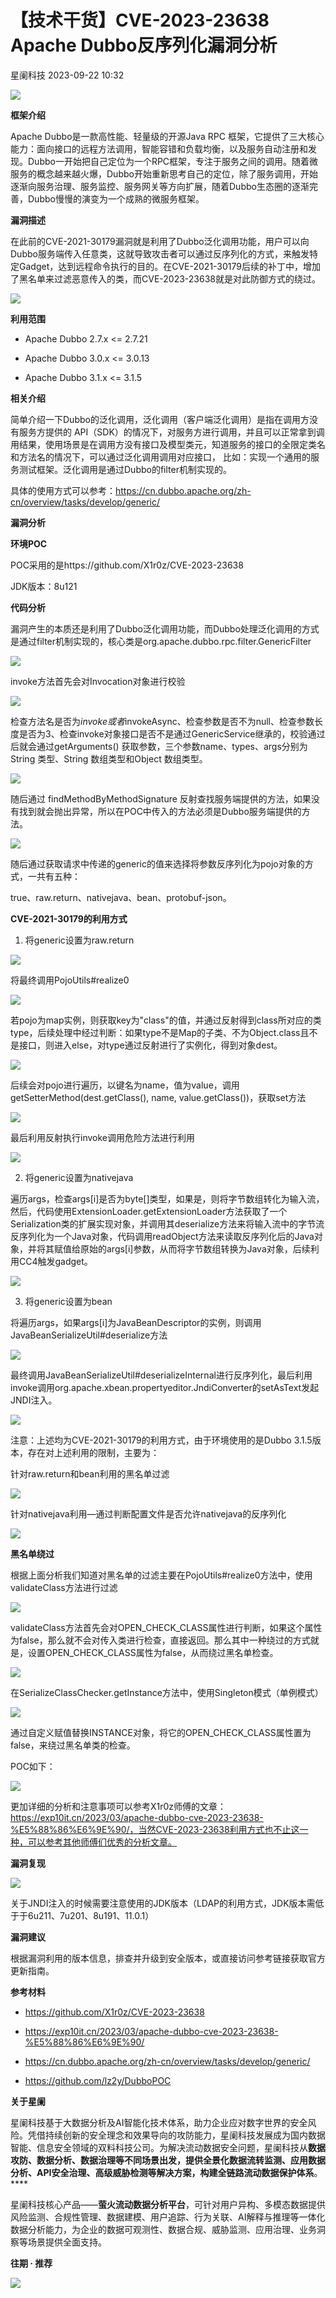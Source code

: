 #  【技术干货】CVE-2023-23638 Apache Dubbo反序列化漏洞分析   
 星阑科技   2023-09-22 10:32  
  
![](https://mmbiz.qpic.cn/mmbiz_gif/Cc8QqLUKOeiaFHTFtiatmEIxZQcXOHfyr6GOBM88IeMm28ybjSAHEJKicuQxPxN5L5NFZ5mza2NOnuokf9ant2fUQ/640?wx_fmt=gif&wxfrom=5&wx_lazy=1 "")  
  
**框架介绍**  
  
Apache Dubbo是一款高性能、轻量级的开源Java RPC 框架，它提供了三大核心能力：面向接口的远程方法调用，智能容错和负载均衡，以及服务自动注册和发现。Dubbo一开始把自己定位为一个RPC框架，专注于服务之间的调用。随着微服务的概念越来越火爆，Dubbo开始重新思考自己的定位，除了服务调用，开始逐渐向服务治理、服务监控、服务网关等方向扩展，随着Dubbo生态圈的逐渐完善，Dubbo慢慢的演变为一个成熟的微服务框架。  
  
**漏洞描述**  
  
在此前的CVE-2021-30179漏洞就是利用了Dubbo泛化调用功能，用户可以向Dubbo服务端传入任意类，这就导致攻击者可以通过反序列化的方式，来触发特定Gadget，达到远程命令执行的目的。在CVE-2021-30179后续的补丁中，增加了黑名单来过滤恶意传入的类，而CVE-2023-23638就是对此防御方式的绕过。  
  
![](https://mmbiz.qpic.cn/sz_mmbiz_png/wfFYMXc5G1M4Jm4K86xlbz1oon71HFoGicqFxsA13C4BbCB33DWCby3hB4BcMHpSsf7v6QQD76xrK19gZAYIJ5g/640?wx_fmt=png&wxfrom=5&wx_lazy=1&wx_co=1 "")  
  
**利用范围**  
  
- Apache Dubbo 2.7.x <= 2.7.21  
  
- Apache Dubbo 3.0.x <= 3.0.13  
  
- Apache Dubbo 3.1.x <= 3.1.5  
  
**相关介绍**  
  
简单介绍一下Dubbo的泛化调用，泛化调用（客户端泛化调用）是指在调用方没有服务方提供的 API（SDK）的情况下，对服务方进行调用，并且可以正常拿到调用结果，使用场景是在调用方没有接口及模型类元，知道服务的接口的全限定类名和方法名的情况下，可以通过泛化调用调用对应接口， 比如：实现一个通用的服务测试框架。泛化调用是通过Dubbo的filter机制实现的。  
  
具体的使用方式可以参考：https://cn.dubbo.apache.org/zh-cn/overview/tasks/develop/generic/  
  
**漏洞分析**  
  
  
**环境POC**  
  
POC采用的是https://github.com/X1r0z/CVE-2023-23638  
  
JDK版本：8u121  
  
**代码分析**  
  
漏洞产生的本质还是利用了Dubbo泛化调用功能，而Dubbo处理泛化调用的方式是通过filter机制实现的，核心类是org.apache.dubbo.rpc.filter.GenericFilter  
  
![](https://mmbiz.qpic.cn/sz_mmbiz_png/wfFYMXc5G1M4Jm4K86xlbz1oon71HFoGEOxQuTMltWDHtPyvqCmBicM8ekU9mfzwaqYpFv1SuhPSmu6I9TiaPZ4g/640?wx_fmt=png&wxfrom=5&wx_lazy=1&wx_co=1 "")  
  
invoke方法首先会对Invocation对象进行校验   
  
![](https://mmbiz.qpic.cn/sz_mmbiz_png/wfFYMXc5G1M4Jm4K86xlbz1oon71HFoGtaIgv8otmLTicMCUSXjiaUJvWs2lGh4Hu5L0W7x61qDMNpMUuCUxse4Q/640?wx_fmt=png&wxfrom=5&wx_lazy=1&wx_co=1 "")  
  
检查方法名是否为$invoke或者$invokeAsync、检查参数是否不为null、检查参数长度是否为3、检查invoke对象接口是否不是通过GenericService继承的，校验通过后就会通过getArguments() 获取参数，三个参数name、types、args分别为 String 类型、String 数组类型和Object 数组类型。  
  
![](https://mmbiz.qpic.cn/sz_mmbiz_png/wfFYMXc5G1M4Jm4K86xlbz1oon71HFoGaAIo5lzqMXzEBlicYKf6tTV6zxth4EK9YkaJmvlMuKn3jOib8r70oOpA/640?wx_fmt=png&wxfrom=5&wx_lazy=1&wx_co=1 "")  
  
随后通过 findMethodByMethodSignature 反射查找服务端提供的方法，如果没有找到就会抛出异常，所以在POC中传入的方法必须是Dubbo服务端提供的方法。  
  
![](https://mmbiz.qpic.cn/sz_mmbiz_png/wfFYMXc5G1M4Jm4K86xlbz1oon71HFoGib8P1ibtpOgNuj8HxrvXgdoo8muPjT9DJo8iaeW3BL0RJetiaxlsgWMjMg/640?wx_fmt=png&wxfrom=5&wx_lazy=1&wx_co=1 "")  
  
随后通过获取请求中传递的generic的值来选择将参数反序列化为pojo对象的方式，一共有五种：  
  
true、raw.return、nativejava、bean、protobuf-json。  
  
**CVE-2021-30179的利用方式**  
  
1. 将generic设置为raw.return  
  
![](https://mmbiz.qpic.cn/sz_mmbiz_png/wfFYMXc5G1M4Jm4K86xlbz1oon71HFoGgJI2ibvwRqxqYjUzibnMWb0ePtO2XVWJ2ul5N0ic3XyeYpagkLJpg56lQ/640?wx_fmt=png&wxfrom=5&wx_lazy=1&wx_co=1 "")  
  
将最终调用PojoUtils#realize0  
  
![](https://mmbiz.qpic.cn/sz_mmbiz_png/wfFYMXc5G1M4Jm4K86xlbz1oon71HFoGCRNIwicwbzVF7pn5QeYHIHYOGRL7qj3RCDKOxOAuTMImeN1lhIGcfgg/640?wx_fmt=png&wxfrom=5&wx_lazy=1&wx_co=1 "")  
  
若pojo为map实例，则获取key为"class"的值，并通过反射得到class所对应的类type，后续处理中经过判断：如果type不是Map的子类、不为Object.class且不是接口，则进入else，对type通过反射进行了实例化，得到对象dest。  
  
![](https://mmbiz.qpic.cn/sz_mmbiz_png/wfFYMXc5G1M4Jm4K86xlbz1oon71HFoGkhKxKibqkqxtqdvBUia53aibicTRRoV5LK7cn2ibcBtkWnI4LIroHrctFjA/640?wx_fmt=png&wxfrom=5&wx_lazy=1&wx_co=1 "")  
  
后续会对pojo进行遍历，以键名为name，值为value，调用getSetterMethod(dest.getClass(), name, value.getClass())，获取set方法  
  
![](https://mmbiz.qpic.cn/sz_mmbiz_png/wfFYMXc5G1M4Jm4K86xlbz1oon71HFoGmJ7lE4s1X0Z9b2EAPQo0AREctHDHWsPa3JdgXSVEbUtvdia1mO4sQlQ/640?wx_fmt=png&wxfrom=5&wx_lazy=1&wx_co=1 "")  
  
最后利用反射执行invoke调用危险方法进行利用  
  
![](https://mmbiz.qpic.cn/sz_mmbiz_png/wfFYMXc5G1M4Jm4K86xlbz1oon71HFoGG8dwkgziaWPBPm2WECCxopVwgLGERb2PsfeicxmjGe62K8ia9mdA25Jcw/640?wx_fmt=png&wxfrom=5&wx_lazy=1&wx_co=1 "")  
  
2. 将generic设置为nativejava  
  
遍历args，检查args[i]是否为byte[]类型，如果是，则将字节数组转化为输入流，然后，代码使用ExtensionLoader.getExtensionLoader方法获取了一个Serialization类的扩展实现对象，并调用其deserialize方法来将输入流中的字节流反序列化为一个Java对象，代码调用readObject方法来读取反序列化后的Java对象，并将其赋值给原始的args[i]参数，从而将字节数组转换为Java对象，后续利用CC4触发gadget。  
  
![](https://mmbiz.qpic.cn/sz_mmbiz_png/wfFYMXc5G1M4Jm4K86xlbz1oon71HFoGVZXfjAAZjcWyBqnklSvyB0stS7YfWQEyzTnID1m3DtztQ2x8Nnc8IQ/640?wx_fmt=png&wxfrom=5&wx_lazy=1&wx_co=1 "")  
  
3. 将generic设置为bean  
  
将遍历args，如果args[i]为JavaBeanDescriptor的实例，则调用JavaBeanSerializeUtil#deserialize方法  
  
![](https://mmbiz.qpic.cn/sz_mmbiz_png/wfFYMXc5G1M4Jm4K86xlbz1oon71HFoG37PlAtu5fTjZZ2cUVPmPrefcFj3DuavEfsj0TNzJbVHLsNkvhIfmxA/640?wx_fmt=png&wxfrom=5&wx_lazy=1&wx_co=1 "")  
  
最终调用JavaBeanSerializeUtil#deserializeInternal进行反序列化，最后利用invoke调用org.apache.xbean.propertyeditor.JndiConverter的setAsText发起JNDI注入。  
  
![](https://mmbiz.qpic.cn/sz_mmbiz_png/wfFYMXc5G1M4Jm4K86xlbz1oon71HFoG1gxK9oB8JDqbic61Sld2vnCmibWibOkagWPt5zodDIyicku1LL9Nuox9gQ/640?wx_fmt=png&wxfrom=5&wx_lazy=1&wx_co=1 "")  
  
注意：上述均为CVE-2021-30179的利用方式，由于环境使用的是Dubbo 3.1.5版本，存在对上述利用的限制，主要为：  
  
针对raw.return和bean利用的黑名单过滤  
  
![](https://mmbiz.qpic.cn/sz_mmbiz_png/wfFYMXc5G1M4Jm4K86xlbz1oon71HFoGggALeiasFBNAiccglyMwKC1mWgfK3cwVxiaKA6gVpdxFh9picpuT4RFyGw/640?wx_fmt=png&wxfrom=5&wx_lazy=1&wx_co=1 "")  
  
针对nativejava利用—通过判断配置文件是否允许nativejava的反序列化  
  
![](https://mmbiz.qpic.cn/sz_mmbiz_png/wfFYMXc5G1M4Jm4K86xlbz1oon71HFoGeNZTPre8IdL25M03MY0oT9VjCsJL5NZC1Uat0cljYc3nqsq1FbiadVQ/640?wx_fmt=png&wxfrom=5&wx_lazy=1&wx_co=1 "")  
  
**黑名单绕过**  
  
根据上面分析我们知道对黑名单的过滤主要在PojoUtils#realize0方法中，使用validateClass方法进行过滤  
  
![](https://mmbiz.qpic.cn/sz_mmbiz_png/wfFYMXc5G1M4Jm4K86xlbz1oon71HFoGxYTnRkav10GUfOPiawJw7HjCBf3WTpMS65gTsECgLgI2APDkicXPK4yQ/640?wx_fmt=png&wxfrom=5&wx_lazy=1&wx_co=1 "")  
  
validateClass方法首先会对OPEN_CHECK_CLASS属性进行判断，如果这个属性为false，那么就不会对传入类进行检查，直接返回。那么其中一种绕过的方式就是，设置OPEN_CHECK_CLASS属性为false，从而绕过黑名单检查。  
  
![](https://mmbiz.qpic.cn/sz_mmbiz_png/wfFYMXc5G1M4Jm4K86xlbz1oon71HFoGRrcl4Pia7CSqZUJB5ia5e5QCpRwSibibuzEexDHEX9tR7HO1AbwZGzPsIQ/640?wx_fmt=png&wxfrom=5&wx_lazy=1&wx_co=1 "")  
  
在SerializeClassChecker.getInstance方法中，使用Singleton模式（单例模式）  
  
![](https://mmbiz.qpic.cn/sz_mmbiz_png/wfFYMXc5G1M4Jm4K86xlbz1oon71HFoGiayIAbEMw5WMPCSMUESJkwAw0aRhC1hmIA3iaxUyKsaWfHDDdicMKVnuQ/640?wx_fmt=png&wxfrom=5&wx_lazy=1&wx_co=1 "")  
  
通过自定义赋值替换INSTANCE对象，将它的OPEN_CHECK_CLASS属性置为false，来绕过黑名单类的检查。  
  
POC如下：  
  
![](https://mmbiz.qpic.cn/sz_mmbiz_png/wfFYMXc5G1M4Jm4K86xlbz1oon71HFoG0CgUQl6Rn7ePFMqAicOFyOxS2NAmiaibg4CvpFNq8zWlicf5LkSA5azUSw/640?wx_fmt=png&wxfrom=5&wx_lazy=1&wx_co=1 "")  
  
更加详细的分析和注意事项可以参考X1r0z师傅的文章：https://exp10it.cn/2023/03/apache-dubbo-cve-2023-23638-%E5%88%86%E6%9E%90/，当然CVE-2023-23638利用方式也不止这一种，可以参考其他师傅们优秀的分析文章。  
  
**漏洞复现**  
  
![](https://mmbiz.qpic.cn/sz_mmbiz_png/wfFYMXc5G1M4Jm4K86xlbz1oon71HFoGH2C7bSzEgCibtniar5CRFXJkvjNqa2xbicFINxic2T8icr32fETpSKFKRXg/640?wx_fmt=png&wxfrom=5&wx_lazy=1&wx_co=1 "")  
  
关于JNDI注入的时候需要注意使用的JDK版本（LDAP的利用方式，JDK版本需低于于6u211、7u201、8u191、11.0.1）  
  
**漏洞建议**  
  
根据漏洞利用的版本信息，排查并升级到安全版本，或直接访问参考链接获取官方更新指南。  
  
**参考材料**  
- https://github.com/X1r0z/CVE-2023-23638  
  
- https://exp10it.cn/2023/03/apache-dubbo-cve-2023-23638-%E5%88%86%E6%9E%90/  
  
- https://cn.dubbo.apache.org/zh-cn/overview/tasks/develop/generic/  
  
- https://github.com/lz2y/DubboPOC  
  
**关于星阑**  
  
  
  
  
  
星阑科技基于大数据分析及AI智能化技术体系，助力企业应对数字世界的安全风险。凭借持续创新的安全理念和效果导向的攻防能力，星阑科技发展成为国内数据智能、信息安全领域的双料科技公司。为解决流动数据安全问题，星阑科技从**数据攻防、数据分析、数据治理等不同场景出发，提供全景化数据流转监测、应用数据分析、API安全治理、高级威胁检测等解决方案，构建全链路流动数据保护体系**。****  
  
星阑科技核心产品——**萤火流动数据分析平台**，可针对用户异构、多模态数据提供风险监测、合规性管理、数据建模、用户追踪、行为关联、AI解释与推理等一体化数据分析能力，为企业的数据可观测性、数据合规、威胁监测、应用治理、业务洞察等场景提供全面支持。  
  
  
  
**往期 · 推荐**  
  
  
[](http://mp.weixin.qq.com/s?__biz=Mzg5NjEyMjA5OQ==&mid=2247497116&idx=1&sn=5c923d8be68f1cd6e25f919a335f1d6d&chksm=c0075800f770d116c4b88a2af42f99df82da76626874b8a3d985397a7d14b13e4cbeb77f0263&scene=21#wechat_redirect)  
  
[](http://mp.weixin.qq.com/s?__biz=Mzg5NjEyMjA5OQ==&mid=2247496967&idx=1&sn=365faa1f815f59f9614f8dfa3e3854c3&chksm=c007589bf770d18da031d6d11f97adfa9a6c354db231f6709c9a33725f015adef720920efa89&scene=21#wechat_redirect)  
  
[](http://mp.weixin.qq.com/s?__biz=Mzg5NjEyMjA5OQ==&mid=2247496954&idx=1&sn=720b26c65b4eb7137d92977d080ad371&chksm=c0075966f770d070417cb747fe8269fd7758517e9852a720450c74ec64c2d9b24aa89a32731c&scene=21#wechat_redirect)  
  
  
[](http://mp.weixin.qq.com/s?__biz=Mzg5NjEyMjA5OQ==&mid=2247496905&idx=1&sn=26919ff4d1ad952d8513fc7fecfa4fe5&chksm=c0075955f770d043f4150c3aa4caaa77caa692ea72ea56556d388bdde0c1c1e4ab5279329ba0&scene=21#wechat_redirect)  
  
  
  
![](https://mmbiz.qpic.cn/sz_mmbiz_gif/Cc8QqLUKOejtaBMahxTrbCMul1DNCTDtU9ApbdWibEGy70SXwXGDFYatYN01pBU4icnERyDXFnI4gsMWrmVssRibQ/640?wx_fmt=gif&wxfrom=5&wx_lazy=1&wx_co=1 "")  
  
  
